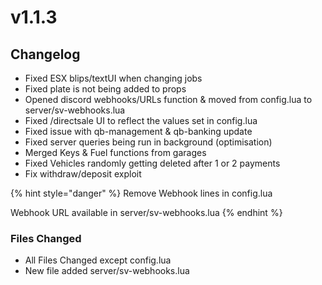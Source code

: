 # v1.1.3

## Changelog

* Fixed  ESX blips/textUI when changing jobs
* Fixed plate is not being added to props
* Opened discord webhooks/URLs function & moved from config.lua to server/sv-webhooks.lua
* Fixed /directsale UI to reflect the values set in config.lua
* Fixed issue with qb-management & qb-banking update
* Fixed server queries being run in background (optimisation)
* Merged Keys & Fuel functions from garages&#x20;
* Fixed Vehicles randomly getting deleted after 1 or 2 payments
* Fix withdraw/deposit exploit

{% hint style="danger" %}
Remove Webhook lines in config.lua

Webhook URL available in server/sv-webhooks.lua
{% endhint %}

### Files Changed

* All Files Changed except config.lua
* New file added server/sv-webhooks.lua
